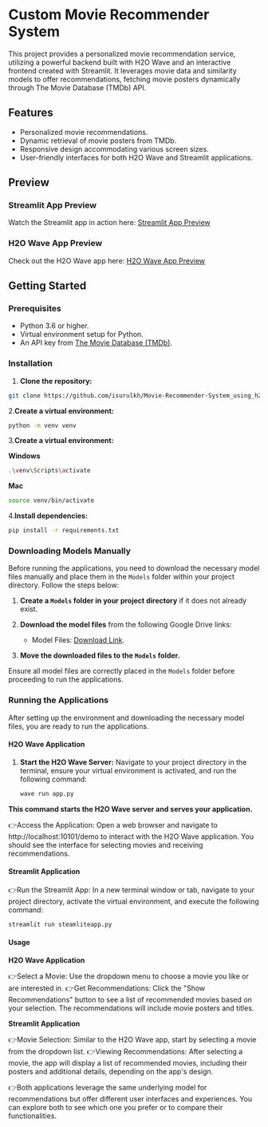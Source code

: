 # Custom Movie Recommender System

This project provides a personalized movie recommendation service, utilizing a powerful backend built with H2O Wave and an interactive frontend created with Streamlit. It leverages movie data and similarity models to offer recommendations, fetching movie posters dynamically through The Movie Database (TMDb) API.

## Features

- Personalized movie recommendations.
- Dynamic retrieval of movie posters from TMDb.
- Responsive design accommodating various screen sizes.
- User-friendly interfaces for both H2O Wave and Streamlit applications.

## Preview

### Streamlit App Preview

Watch the Streamlit app in action here: [Streamlit App Preview](<https://github.com/isurulkh/Movie-Recommender-System_using_h2o-wave/blob/cc000b1a79ad4155defa0744b5d0508390786ed7/demo%20videos/Steamlite.mkv>)


### H2O Wave App Preview

Check out the H2O Wave app here: [H2O Wave App Preview](<[demo videos/Waveapp.mkv](https://github.com/isurulkh/Movie-Recommender-System_using_h2o-wave/blob/63dc9ac4f10d2be7c16958294c770d2113c7f382/demo%20videos/Waveapp.mkv)>)

## Getting Started

### Prerequisites

- Python 3.6 or higher.
- Virtual environment setup for Python.
- An API key from [The Movie Database (TMDb)](https://developers.themoviedb.org/3/getting-started/introduction).

### Installation

1. **Clone the repository:**
```bash
git clone https://github.com/isurulkh/Movie-Recommender-System_using_h2o-wave.git
```

2.**Create a virtual environment:**

```bash
python -m venv venv

```
3.**Create a virtual environment:**

**Windows**
```bash
.\venv\Scripts\activate
```

**Mac**
```bash
source venv/bin/activate
```

4.**Install dependencies:**

```bash
pip install -r requirements.txt

```

### Downloading Models Manually

Before running the applications, you need to download the necessary model files manually and place them in the `Models` folder within your project directory. Follow the steps below:

1. **Create a `Models` folder in your project directory** if it does not already exist.

2. **Download the model files** from the following Google Drive links:
   - Model Files: [Download Link](https://drive.google.com/drive/folders/1pmRVtDOvgXBaElzXPYxVsAUNMGxzS1Iu).

3. **Move the downloaded files to the `Models` folder.**

Ensure all model files are correctly placed in the `Models` folder before proceeding to run the applications.

### Running the Applications

After setting up the environment and downloading the necessary model files, you are ready to run the applications.

#### H2O Wave Application

1. **Start the H2O Wave Server:** Navigate to your project directory in the terminal, ensure your virtual environment is activated, and run the following command:
   ```bash
   wave run app.py
   ```
**This command starts the H2O Wave server and serves your application.**

👉Access the Application: Open a web browser and navigate to http://localhost:10101/demo to interact with the H2O Wave application. You should see the interface for selecting movies and receiving recommendations.


#### Streamlit Application

👉Run the Streamlit App: In a new terminal window or tab, navigate to your project directory, activate the virtual environment, and execute the following command:
 ```bash
streamlit run steamliteapp.py
 ```


#### Usage
 **H2O Wave Application**
 
👉Select a Movie: Use the dropdown menu to choose a movie you like or are interested in.
👉Get Recommendations: Click the "Show Recommendations" button to see a list of recommended movies based on your selection. The recommendations will include movie posters and titles.


**Streamlit Application**

👉Movie Selection: Similar to the H2O Wave app, start by selecting a movie from the dropdown list.
👉Viewing Recommendations: After selecting a movie, the app will display a list of recommended movies, including their posters and additional details, depending on the app's design.


👉Both applications leverage the same underlying model for recommendations but offer different user interfaces and experiences. You can explore both to see which one you prefer or to compare their functionalities.
